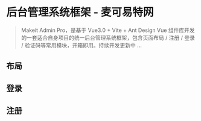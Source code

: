 # 后台管理系统框架 - 麦可易特网

> Makeit Admin Pro，是基于 Vue3.0 + Vite + Ant Design Vue 组件库开发的一套适合自身项目的统一后台管理系统框架，包含页面布局 / 注册 / 登录 / 验证码等常用模块，开箱即用。持续开发更新中 ...

## 布局

## 登录

## 注册